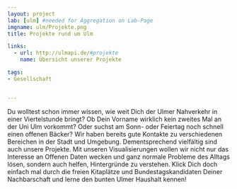 ```yaml
---
layout: project
lab: [ulm] #needed for Aggregation on Lab-Page
imgname: ulm/Projekte.png
title: Projekte rund um Ulm

links:
  - url: http://ulmapi.de/#projekte
    name: Übersicht unserer Projekte

tags:
- Gesellschaft


---
```


Du wolltest schon immer wissen, wie weit Dich der Ulmer Nahverkehr in einer Viertelstunde bringt? Ob Dein Vorname wirklich kein zweites Mal an der Uni Ulm vorkommt? Oder suchst am Sonn- oder Feiertag noch schnell einen offenen Bäcker?
Wir haben bereits gute Kontakte zu verschiedenen Bereichen in der Stadt und Umgebung. Dementsprechend vielfältig sind auch unsere Projekte. Mit unseren Visualisierungen wollen wir nicht nur das Interesse an Offenen Daten wecken und ganz normale Probleme des Alltags lösen, sondern auch helfen, Hintergründe zu verstehen. Klick Dich doch einfach mal durch die freien Kitaplätze und Bundestagskandidaten Deiner Nachbarschaft und lerne den bunten Ulmer Haushalt kennen!
